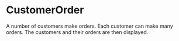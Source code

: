 # CustomerOrder
A number of customers make orders. Each customer can make many orders. The customers and their orders are then displayed.
